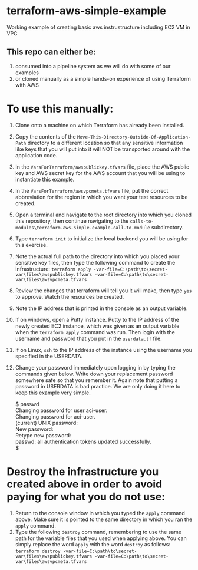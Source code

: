 # terraform-aws-simple-example  
Working example of creating basic aws instrustructure including EC2 VM in VPC  
    
##  This repo can either be:  
1.  consumed into a pipeline system as we will do with some of our examples  
2.  or cloned manually as a simple hands-on experience of using Terraform with AWS  
  
#  To use this manually:  
1.  Clone onto a machine on which Terraform has already been installed.  
2.  Copy the contents of the `Move-This-Directory-Outside-Of-Application-Path` directory to a different location so that any sensitive information like keys that you will put into it will NOT be transported around with the application code.  
3.  In the `VarsForTerraform/awspublickey.tfvars` file, place the AWS public key and AWS secret key for the AWS account that you will be using to instantiate this example.  
4.  In the `VarsForTerraform/awsvpcmeta.tfvars` file, put the correct abbreviation for the region in which you want your test resources to be created.  
5.  Open a terminal and navigate to the root directory into which you cloned this repository, then continue navigating to the `calls-to-modules\terraform-aws-simple-example-call-to-module` subdirectory.  
6.  Type `terraform init` to initialize the local backend you will be using for this exercise.  
7.  Note the actual full path to the directory into which you placed your sensitive key files, then type the following command to create the infrastructure: `terraform apply -var-file=C:\path\to\secret-var\files\awspublickey.tfvars -var-file=C:\path\to\secret-var\files\awsvpcmeta.tfvars`  
8.  Review the changes that terraform will tell you it will make, then type `yes` to approve.  Watch the resources be created.  
9.  Note the IP address that is printed in the console as an output variable.  
10.  If on windows, open a Putty instance.  Putty to the IP address of the newly created EC2 instance, which was given as an output variable when the `terraform apply` command was run.  Then login with the username and password that you put in the `userdata.tf` file.  
11.  If on Linux, `ssh` to the IP address of the instance using the username you specified in the USERDATA.  
13.  Change your password immediately upon logging in by typing the commands given below.  Write down your replacement password somewhere safe so that you remember it.  Again note that putting a password in USERDATA is bad practice.  We are only doing it here to keep this example very simple.  
    
        $ passwd  
        Changing password for user aci-user.  
        Changing password for aci-user.  
        (current) UNIX password:  
        New password:  
        Retype new password:  
        passwd: all authentication tokens updated successfully.  
        $  
      
#  Destroy the infrastructure you created above in order to avoid paying for what you do not use:  
1.  Return to the console window in which you typed the `apply` command above.  Make sure it is pointed to the same directory in which you ran the `apply` command.  
2.  Type the following `destroy` command, remembering to use the same path for the variable files that you used when applying above.  You can simply replace the word `apply` with the word `destroy`  as follows:  `terraform destroy -var-file=C:\path\to\secret-var\files\awspublickey.tfvars -var-file=C:\path\to\secret-var\files\awsvpcmeta.tfvars`    
  
